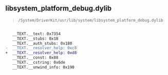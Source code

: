 ## libsystem_platform_debug.dylib

> `/System/DriverKit/usr/lib/system/libsystem_platform_debug.dylib`

```diff

   __TEXT.__text: 0x7354
   __TEXT.__stubs: 0x18
   __TEXT.__auth_stubs: 0x180
-  __TEXT.__resolver_help: 0xc8
+  __TEXT.__resolver_help: 0xd8
   __TEXT.__const: 0x88
   __TEXT.__cstring: 0x6de
   __TEXT.__unwind_info: 0x190

```
